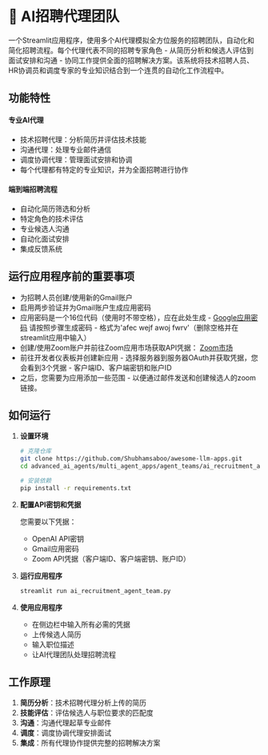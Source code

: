 # 💼 AI招聘代理团队

一个Streamlit应用程序，使用多个AI代理模拟全方位服务的招聘团队，自动化和简化招聘流程。每个代理代表不同的招聘专家角色 - 从简历分析和候选人评估到面试安排和沟通 - 协同工作提供全面的招聘解决方案。该系统将技术招聘人员、HR协调员和调度专家的专业知识结合到一个连贯的自动化工作流程中。

## 功能特性

#### 专业AI代理

- 技术招聘代理：分析简历并评估技术技能
- 沟通代理：处理专业邮件通信
- 调度协调代理：管理面试安排和协调
- 每个代理都有特定的专业知识，并为全面招聘进行协作


#### 端到端招聘流程
- 自动化简历筛选和分析
- 特定角色的技术评估
- 专业候选人沟通
- 自动化面试安排
- 集成反馈系统

## 运行应用程序前的重要事项

- 为招聘人员创建/使用新的Gmail账户
- 启用两步验证并为Gmail账户生成应用密码
- 应用密码是一个16位代码（使用时不带空格），应在此处生成 - [Google应用密码](https://support.google.com/accounts/answer/185833?hl=en) 请按照步骤生成密码 - 格式为'afec wejf awoj fwrv'（删除空格并在streamlit应用中输入）
- 创建/使用Zoom账户并前往Zoom应用市场获取API凭据：
[Zoom市场](https://marketplace.zoom.us)
- 前往开发者仪表板并创建新应用 - 选择服务器到服务器OAuth并获取凭据，您会看到3个凭据 - 客户端ID、客户端密钥和账户ID
- 之后，您需要为应用添加一些范围 - 以便通过邮件发送和创建候选人的zoom链接。

## 如何运行

1. **设置环境**
   ```bash
   # 克隆仓库
   git clone https://github.com/Shubhamsaboo/awesome-llm-apps.git
   cd advanced_ai_agents/multi_agent_apps/agent_teams/ai_recruitment_agent_team
   
   # 安装依赖
   pip install -r requirements.txt
   ```

2. **配置API密钥和凭据**
   
   您需要以下凭据：
   - OpenAI API密钥
   - Gmail应用密码
   - Zoom API凭据（客户端ID、客户端密钥、账户ID）

3. **运行应用程序**
   ```bash
   streamlit run ai_recruitment_agent_team.py
   ```

4. **使用应用程序**
   - 在侧边栏中输入所有必需的凭据
   - 上传候选人简历
   - 输入职位描述
   - 让AI代理团队处理招聘流程

## 工作原理

1. **简历分析**：技术招聘代理分析上传的简历
2. **技能评估**：评估候选人与职位要求的匹配度
3. **沟通**：沟通代理起草专业邮件
4. **调度**：调度协调代理安排面试
5. **集成**：所有代理协作提供完整的招聘解决方案
